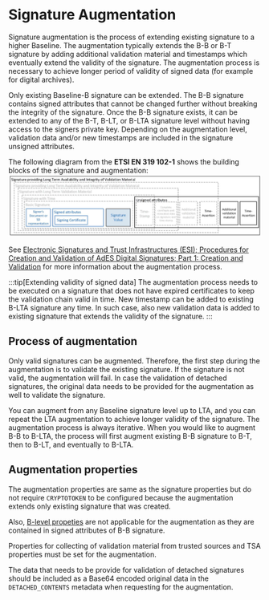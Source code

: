 # Signature Augmentation

Signature augmentation is the process of extending existing signature to a higher Baseline. The augmentation typically extends the B-B or B-T signature by adding additional validation material and timestamps which eventually extend the validity of the signature. The augmentation process is necessary to achieve longer period of validity of signed data (for example for digital archives).

Only existing Baseline-B signature can be extended. The B-B signature contains signed attributes that cannot be changed further without breaking the integrity of the signature. Once the B-B signature exists, it can be extended to any of the B-T, B-LT, or B-LTA signature level without having access to the signers private key. Depending on the augmentation level, validation data and/or new timestamps are included in the signature unsigned attributes.

The following diagram from the **ETSI EN 319 102-1** shows the building blocks of the signature and augmentation:
![Signature augmentation process](../../../assets/ades-formats/augmentation.png "Signature augmentation process")

See [Electronic Signatures and Trust Infrastructures (ESI); Procedures for Creation and Validation of AdES Digital Signatures; Part 1: Creation and Validation](https://www.etsi.org/deliver/etsi_en/319100_319199/31910201/) for more information about the augmentation process.

:::tip[Extending validity of signed data]
The augmentation process needs to be executed on a signature that does not have expired certificates to keep the validation chain valid in time. New timestamp can be added to existing B-LTA signature any time. In such case, also new validation data is added to existing signature that extends the validity of the signature.
:::

## Process of augmentation

Only valid signatures can be augmented. Therefore, the first step during the augmentation is to validate the existing signature. If the signature is not valid, the augmentation will fail. In case the validation of detached signatures, the original data needs to be provided for the augmentation as well to validate the signature.

You can augment from any Baseline signature level up to LTA, and you can repeat the LTA augmentation to achieve longer validity of the signature. The augmentation process is always iterative. When you would like to augment B-B to B-LTA, the process will first augment existing B-B signature to B-T, then to B-LT, and eventually to B-LTA.

## Augmentation properties

The augmentation properties are same as the signature properties but do not require `CRYPTOTOKEN` to be configured because the augmentation extends only existing signature that was created.

Also, [B-level propeties](../common-properties/blevel-properties) are not applicable for the augmentation as they are contained in signed attributes of B-B signature.

Properties for collecting of validation material from trusted sources and TSA properties must be set for the augmentation.

The data that needs to be provide for validation of detached signatures should be included as a Base64 encoded original data in the `DETACHED_CONTENTS` metadata when requesting for the augmentation.
